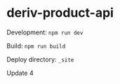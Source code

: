 # deriv-product-api

Development: `npm run dev`

Build: `npm run build`

Deploy directory: `_site`

Update 4

